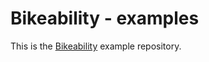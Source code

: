 # Bikeability - examples
This is the [Bikeability](https://github.com/DLR-VF/bikeability) example repository.

